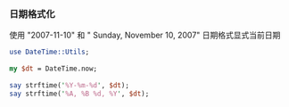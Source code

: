 ### 日期格式化

使用 "2007-11-10" 和 " Sunday, November 10, 2007" 日期格式显式当前日期

```perl
use DateTime::Utils;
 
my $dt = DateTime.now;
 
say strftime('%Y-%m-%d', $dt);
say strftime('%A, %B %d, %Y', $dt);
```
